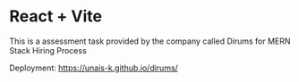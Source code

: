 # React + Vite
This is a assessment task provided by the company called Dirums for MERN Stack Hiring Process

Deployment: https://unais-k.github.io/dirums/
